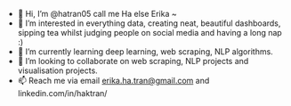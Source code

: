 - 👋 Hi, I’m @hatran05 call me Ha else Erika ~
- 👀 I’m interested in everything data, creating neat, beautiful dashboards, sipping tea whilst judging people on social media and having a long nap :)
- 🌱 I’m currently learning deep learning, web scraping, NLP algorithms.
- 💞️ I’m looking to collaborate on web scraping, NLP projects and visualisation projects.
- 📫 Reach me via email erika.ha.tran@gmail.com and linkedin.com/in/haktran/

<!---
hatran05/hatran05 is a ✨ special ✨ repository because its `README.md` (this file) appears on your GitHub profile.
You can click the Preview link to take a look at your changes.
--->

